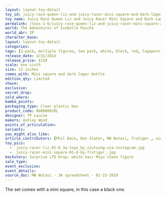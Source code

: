 ```yaml
---
layout: layout-toy-detail 
toy_id: juicy-race-queen-liz-and-juicy-racer-mini-square-and-dark-lager-bottle
toy_name: Juicy Race Queen Liz and Juicy Racer Mini Square and Dark Lager Bottle
permalink: /toys-1-6/juicy-race-queen-liz-and-juicy-racer-mini-square-and-dark-lager-bottle.html
world: The Adventures of Isobelle Pascha
world_abr: IP
character_base: 
layout: layout-toy-detail
categories: 
tags: [2-pack, multiple figures, two pack, white, black, red, logoporn, bottle]
release_date: 3/31/2014
release_price: $150 
scale: one sixth
size: 12 inches
comes_with: Mini square and dark lager bottle
edition_qty: Limited
chase: 
exclusive: 
secret_drop: 
sold_where: 
bamba_points: 
packaging_type: Clear plastic box
product_code: 0000000JRL
designer: TP Louise
makers: Ashley Wood 
points_of_articulation: 
variants: 
you_might_also_like: 
article_contributors: [Phil Back, Don Slater, MW Wutasi, frutiger_, szutsung]
toy_pics: 
  -  juicy-racer-liz_01-6_3a-toys_by_szutsung-via-instagram.jpg
  -  juicy-racer-mini-square-01-6-by-frutiger_.jpg
backstory: Surprise LTD Drop; white hair Miyu chase figure
sale_type: 
event_exclusive: 
event_details: 
source_doc: MW Wutasi - 3A spreadsheet - 01-15-2019
---
```

The set comes with a mini square, in this case a black one.